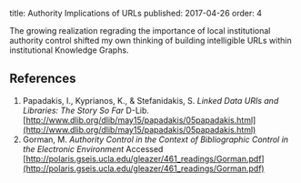 title: Authority Implications of URLs
published: 2017-04-26
order: 4

The growing realization regrading the importance of local
institutional authority control shifted my own thinking of
building intelligible URLs within institutional 
Knowledge Graphs. 

## References 
1.  Papadakis, I., Kyprianos, K., & Stefanidakis, S. *Linked Data URIs and Libraries: The Story So Far*
    D-Lib. [http://www.dlib.org/dlib/may15/papadakis/05papadakis.html](http://www.dlib.org/dlib/may15/papadakis/05papadakis.html)
1.  Gorman, M. *Authority Control in the Context of Bibliographic Control in the Electronic Environment* 
    Accessed [http://polaris.gseis.ucla.edu/gleazer/461_readings/Gorman.pdf](http://polaris.gseis.ucla.edu/gleazer/461_readings/Gorman.pdf)



